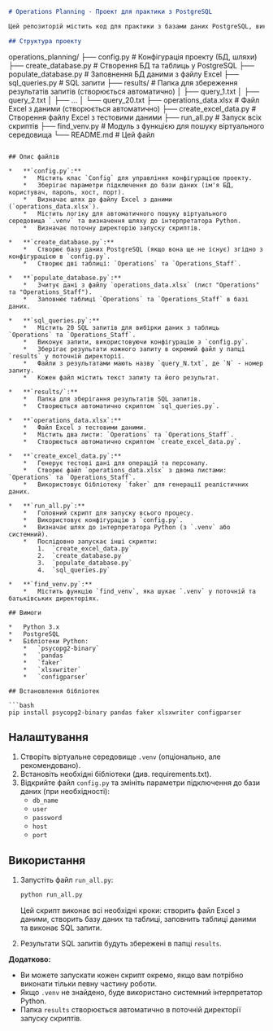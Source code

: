 ```markdown
# Operations Planning - Проект для практики з PostgreSQL

Цей репозиторій містить код для практики з базами даних PostgreSQL, використовуючи дані про планування військових операцій.

## Структура проекту

```

operations_planning/
├── config.py                  # Конфігурація проекту (БД, шляхи)
├── create_database.py        # Створення БД та таблиць у PostgreSQL
├── populate_database.py       # Заповнення БД даними з файлу Excel
├── sql_queries.py           # SQL запити
├── results/                  # Папка для збереження результатів запитів (створюється автоматично)
│   ├── query_1.txt
│   ├── query_2.txt
│   ├── ...
│   └── query_20.txt
├── operations_data.xlsx      # Файл Excel з даними (створюється автоматично)
├── create_excel_data.py      # Створення файлу Excel з тестовими даними
├── run_all.py                # Запуск всіх скриптів
├── find_venv.py              # Модуль з функцією для пошуку віртуального середовища
└── README.md                 # Цей файл

```

## Опис файлів

*   **`config.py`:**
    *   Містить клас `Config` для управління конфігурацією проекту.
    *   Зберігає параметри підключення до бази даних (ім'я БД, користувач, пароль, хост, порт).
    *   Визначає шлях до файлу Excel з даними (`operations_data.xlsx`).
    *   Містить логіку для автоматичного пошуку віртуального середовища `.venv` та визначення шляху до інтерпретатора Python.
    *   Визначає поточну директорію запуску скриптів.

*   **`create_database.py`:**
    *   Створює базу даних PostgreSQL (якщо вона ще не існує) згідно з конфігурацією в `config.py`.
    *   Створює дві таблиці: `Operations` та `Operations_Staff`.

*   **`populate_database.py`:**
    *   Зчитує дані з файлу `operations_data.xlsx` (лист "Operations" та "Operations_Staff").
    *   Заповнює таблиці `Operations` та `Operations_Staff` в базі даних.

*   **`sql_queries.py`:**
    *   Містить 20 SQL запитів для вибірки даних з таблиць `Operations` та `Operations_Staff`.
    *   Виконує запити, використовуючи конфігурацію з `config.py`.
    *   Зберігає результати кожного запиту в окремий файл у папці `results` у поточній директорії.
    *   Файли з результатами мають назву `query_N.txt`, де `N` - номер запиту.
    *   Кожен файл містить текст запиту та його результат.

*   **`results/`:**
    *   Папка для зберігання результатів SQL запитів.
    *   Створюється автоматично скриптом `sql_queries.py`.

*   **`operations_data.xlsx`:**
    *   Файл Excel з тестовими даними.
    *   Містить два листи: `Operations` та `Operations_Staff`.
    *   Створюється автоматично скриптом `create_excel_data.py`.

*   **`create_excel_data.py`:**
    *   Генерує тестові дані для операцій та персоналу.
    *   Створює файл `operations_data.xlsx` з двома листами: `Operations` та `Operations_Staff`.
    *   Використовує бібліотеку `faker` для генерації реалістичних даних.

*   **`run_all.py`:**
    *   Головний скрипт для запуску всього процесу.
    *   Використовує конфігурацію з `config.py`.
    *   Визначає шлях до інтерпретатора Python (з `.venv` або системний).
    *   Послідовно запускає інші скрипти:
        1.  `create_excel_data.py`
        2.  `create_database.py`
        3.  `populate_database.py`
        4.  `sql_queries.py`

*   **`find_venv.py`:**
    *   Містить функцію `find_venv`, яка шукає `.venv` у поточній та батьківських директоріях.

## Вимоги

*   Python 3.x
*   PostgreSQL
*   Бібліотеки Python:
    *   `psycopg2-binary`
    *   `pandas`
    *   `faker`
    *   `xlsxwriter`
    *   `configparser`

## Встановлення бібліотек

```bash
pip install psycopg2-binary pandas faker xlsxwriter configparser
```

## Налаштування

1. Створіть віртуальне середовище `.venv` (опціонально, але рекомендовано).
2. Встановіть необхідні бібліотеки (див. requirements.txt).
3. Відкрийте файл `config.py` та змініть параметри підключення до бази даних (при необхідності):
   * `db_name`
   * `user`
   * `password`
   * `host`
   * `port`

## Використання

1. Запустіть файл `run_all.py`:

   ```bash
   python run_all.py
   ```

   Цей скрипт виконає всі необхідні кроки: створить файл Excel з даними, створить базу даних та таблиці, заповнить таблиці даними та виконає SQL запити.
2. Результати SQL запитів будуть збережені в папці `results`.

**Додатково:**

* Ви можете запускати кожен скрипт окремо, якщо вам потрібно виконати тільки певну частину роботи.
* Якщо `.venv` не знайдено, буде використано системний інтерпретатор Python.
* Папка `results` створюється автоматично в поточній директорії запуску скриптів.

```

```
